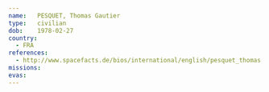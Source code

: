 ```yaml
---
name:	PESQUET, Thomas Gautier
type:	civilian
dob:	1978-02-27
country:
  - FRA
references:
  - http://www.spacefacts.de/bios/international/english/pesquet_thomas.htm
missions:
evas:
---
```

